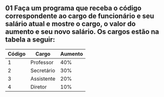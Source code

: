 ## 01 Faça um programa que receba o código correspondente ao cargo de funcionário e seu salário atual e mostre o cargo, o valor do aumento e seu novo salário. Os cargos estão na tabela a seguir:

| Código  | Cargo | Aumento |
| ------- | ----- | ------- |
| 1 | Professor | 40% |
| 2 | Secretário | 30% |
| 3 | Assistente | 20% |
| 4 | Diretor | 10% |